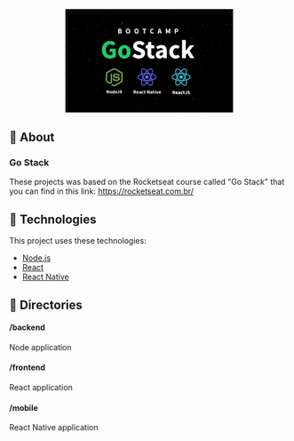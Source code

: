 <div align="center">
  <img alt="Gostack Technologies" src="/images/technologies.jpg" width="60%">
</div>

<div id="about"> 

## :page_facing_up: About
### Go Stack
These projects was based on the Rocketseat course called "Go Stack" that you can find in this link: https://rocketseat.com.br/
</div>

<div id="tecnologies"> 

## :rocket: Technologies
This project uses these technologies:
- [Node.js](https://nodejs.org/en/)
- [React](https://reactjs.org)
- [React Native](https://facebook.github.io/react-native/)
<!-- - [Expo](https://expo.io/) -->
</div>

<div id="directories">   

## :file_folder: Directories
#### /backend
Node application

#### /frontend
React application

#### /mobile
React Native application
</div>
